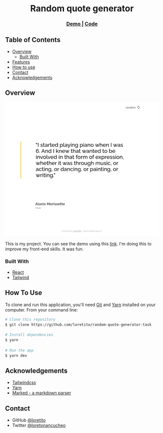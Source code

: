 <!-- Please update value in the {}  -->

<h1 align="center">Random quote generator</h1>

<div align="center">
  <h3>
    <a href="https://random-quotes-loretito.netlify.app/" target="_blank">
      Demo
    </a>
    <span> | </span>
    <a href="https://github.com/loretito/random-quote-generator" target="_blank">
      Code
    </a>
  </h3>
</div>

<!-- TABLE OF CONTENTS -->

## Table of Contents

- [Overview](#overview)
  - [Built With](#built-with)
- [Features](#features)
- [How to use](#how-to-use)
- [Contact](#contact)
- [Acknowledgements](#acknowledgements)

<!-- OVERVIEW -->

## Overview

![screenshot](/public/quoteGenerator.png)

This is my project. You can see the demo using this [link](https://random-quotes-loretito.netlify.app/). I'm doing this to improve my front-end skills. It was fun.


### Built With

<!-- This section should list any major frameworks that you built your project using. Here are a few examples.-->
- [React](https://reactjs.org/)
- [Tailwind](https://tailwindcss.com/)

## How To Use

<!-- For example: -->

To clone and run this application, you'll need [Git](https://git-scm.com) and [Yarn](https://classic.yarnpkg.com/en/docs/install#debian-stable) installed on your computer. From your command line:

```bash
# Clone this repository
$ git clone https://github.com/loretito/random-quote-generator-task

# Install dependencies
$ yarn

# Run the app
$ yarn dev
```

## Acknowledgements
- [Tailwindcss](https://tailwindcss.com/)
- [Yarn](https://yarnpkg.com/)
- [Marked - a markdown parser](https://github.com/chjj/marked)

## Contact

<!--- Website [your-website.com](https://{your-web-site-link}) -->
- GitHub [@loretito](https://github.com/loretito)
- Twitter [@loretonancucheo](https://twitter.com/loretonancucheo)
